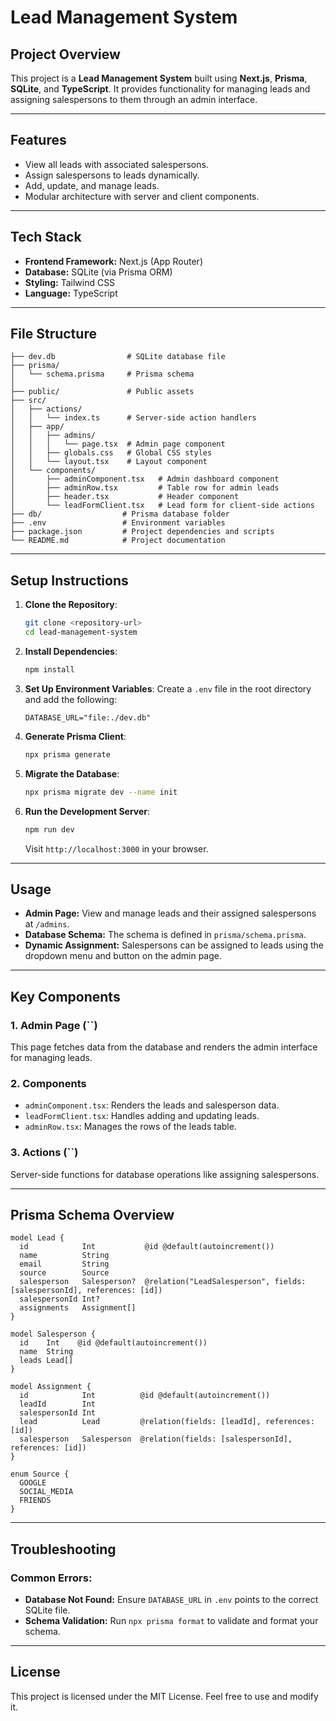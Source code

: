 # Lead Management System

## Project Overview

This project is a **Lead Management System** built using **Next.js**, **Prisma**, **SQLite**, and **TypeScript**. It provides functionality for managing leads and assigning salespersons to them through an admin interface.

---

## Features

- View all leads with associated salespersons.
- Assign salespersons to leads dynamically.
- Add, update, and manage leads.
- Modular architecture with server and client components.

---

## Tech Stack

- **Frontend Framework:** Next.js (App Router)
- **Database:** SQLite (via Prisma ORM)
- **Styling:** Tailwind CSS
- **Language:** TypeScript

---

## File Structure

```
├── dev.db                # SQLite database file
├── prisma/
│   └── schema.prisma     # Prisma schema
│
├── public/               # Public assets
├── src/
│   ├── actions/
│   │   └── index.ts      # Server-side action handlers
│   ├── app/
│   │   ├── admins/
│   │   │   └── page.tsx  # Admin page component
│   │   ├── globals.css   # Global CSS styles
│   │   └── layout.tsx    # Layout component
│   └── components/
│       ├── adminComponent.tsx   # Admin dashboard component
│       ├── adminRow.tsx         # Table row for admin leads
│       ├── header.tsx           # Header component
│       └── leadFormClient.tsx   # Lead form for client-side actions
├── db/                  # Prisma database folder
├── .env                 # Environment variables
├── package.json         # Project dependencies and scripts
└── README.md            # Project documentation
```

---

## Setup Instructions

1. **Clone the Repository**:

   ```bash
   git clone <repository-url>
   cd lead-management-system
   ```

2. **Install Dependencies**:

   ```bash
   npm install
   ```

3. **Set Up Environment Variables**: Create a `.env` file in the root directory and add the following:

   ```env
   DATABASE_URL="file:./dev.db"
   ```

4. **Generate Prisma Client**:

   ```bash
   npx prisma generate
   ```

5. **Migrate the Database**:

   ```bash
   npx prisma migrate dev --name init
   ```

6. **Run the Development Server**:

   ```bash
   npm run dev
   ```

   Visit `http://localhost:3000` in your browser.

---

## Usage

- **Admin Page:** View and manage leads and their assigned salespersons at `/admins`.
- **Database Schema:** The schema is defined in `prisma/schema.prisma`.
- **Dynamic Assignment:** Salespersons can be assigned to leads using the dropdown menu and button on the admin page.

---

## Key Components

### 1. **Admin Page (**``**)**

This page fetches data from the database and renders the admin interface for managing leads.

### 2. **Components**

- `adminComponent.tsx`: Renders the leads and salesperson data.
- `leadFormClient.tsx`: Handles adding and updating leads.
- `adminRow.tsx`: Manages the rows of the leads table.

### 3. **Actions (**``**)**

Server-side functions for database operations like assigning salespersons.

---

## Prisma Schema Overview

```prisma
model Lead {
  id            Int           @id @default(autoincrement())
  name          String
  email         String
  source        Source
  salesperson   Salesperson?  @relation("LeadSalesperson", fields: [salespersonId], references: [id])
  salespersonId Int?
  assignments   Assignment[]
}

model Salesperson {
  id    Int    @id @default(autoincrement())
  name  String
  leads Lead[]
}

model Assignment {
  id            Int          @id @default(autoincrement())
  leadId        Int
  salespersonId Int
  lead          Lead         @relation(fields: [leadId], references: [id])
  salesperson   Salesperson  @relation(fields: [salespersonId], references: [id])
}

enum Source {
  GOOGLE
  SOCIAL_MEDIA
  FRIENDS
}
```

---

## Troubleshooting

### Common Errors:

- **Database Not Found:** Ensure `DATABASE_URL` in `.env` points to the correct SQLite file.
- **Schema Validation:** Run `npx prisma format` to validate and format your schema.

---

## License

This project is licensed under the MIT License. Feel free to use and modify it.
